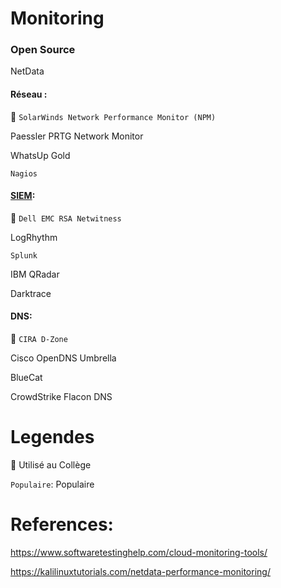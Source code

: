 # Monitoring

### Open Source

NetData

#### Réseau :

   :round_pushpin: `SolarWinds Network Performance Monitor (NPM)` 

   Paessler PRTG Network Monitor
   
   WhatsUp Gold
   
   `Nagios`
 
#### [SIEM](https://en.wikipedia.org/wiki/Security_information_and_event_management):

   :round_pushpin: `Dell EMC RSA Netwitness`

   LogRhythm

   `Splunk`

   IBM QRadar

   Darktrace
 
#### DNS:

   :round_pushpin: `CIRA D-Zone`

   Cisco OpenDNS Umbrella

   BlueCat

   CrowdStrike Flacon DNS

# Legendes

   :round_pushpin: Utilisé au Collège
   
   `Populaire`: Populaire



# References:

https://www.softwaretestinghelp.com/cloud-monitoring-tools/

https://kalilinuxtutorials.com/netdata-performance-monitoring/
